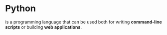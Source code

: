 # Python

is a programming language that can be used both for writing **command-line scripts** or building **web applications**.
